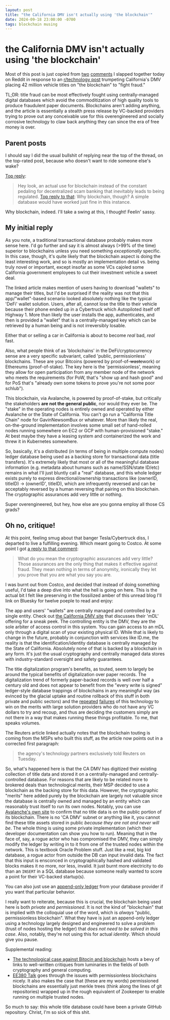 ```yaml
---
layout: post
title: "the California DMV isn't actually using 'the blockchain'"
date: 2024-09-18 23:00:00 -0700
tags: blockchain musing
---
```


# the California DMV isn't actually using 'the blockchain'

Most of this post is just copied from [two](https://www.reddit.com/r/technology/comments/1ehly72/comment/lg1foql/) [comments](https://www.reddit.com/r/technology/comments/1ehly72/comment/lg3l1ko/) I slapped together today on Reddit in response to an [r/technology post](https://www.reddit.com/r/technology/comments/1ehly72/california_dmv_puts_42_million_car_titles_on/) trumpeting California's DMV placing 42 million vehicle titles on "the blockchain" to "fight fraud."

TL;DR: title fraud can be most effectively fought using centrally-managed digital databases which avoid the commoditization of high quality tools to produce fraudulent paper documents. Blockchains aren't adding anything, and the article is essentially a stealth press release by VC-backed providers trying to prove out any conceivable use for this overengineered and socially corrosive technology to claw back anything they can since the era of free money is over.

## Parent posts

I should say I did the usual bullshit of replying near the top of the thread, on the top-rated post, because who doesn't want to ride someone else's wake?

[Top reply](https://www.reddit.com/r/technology/comments/1ehly72/comment/lg0aqat/):
> Hey look, an actual use for blockchain instead of the constant pedaling for decentralized scam banking that inevitably leads to being regulated.
[Top reply to that](https://www.reddit.com/r/technology/comments/1ehly72/comment/lg0s5i4/):
> Why blockchain, though? A simple database would have worked just fine in this instance.

Why blockchain, indeed. I'll take a swing at this, I thought! Feelin' sassy.

## My initial reply

As you note, a traditional transactional database probably makes more sense here. I'd go further and say it is almost always (>99% of the time) superior to blockchains unless you need something *exceptionally* specific. In this case, though, it's quite likely that the blockchain aspect is doing the least interesting work, and so is mostly an implementation detail vs. being truly novel or important, except insofar as some VCs cajoled some California government employees to cut their investment vehicle a sweet deal.

The linked article makes mention of users having to download "wallets" to manage their titles, but I'd be surprised if the reality was not that this app/"wallet"-based scenario looked absolutely nothing like the typical 'DeFi' wallet solution. Users, after all, cannot lose the title to their vehicle because their phone ended up in a Cybertruck which Autopiloted itself off Highway 1. More than likely the user installs the app, authenticates, and then is provided a "wallet" that is a centrally-managed key which can be retrieved by a human being and is not irreversibly losable.

Either that or selling a car in California is about to become *real* bad, *real* fast.

Also, what people think of as 'blockchains' in the DeFi/cryptocurrency sense are a very specific subvariant, called 'public, permissionless' blockchains. These are your Bitcoins (powered by proof-of-~~waste~~work) or Ethereums (proof-of-stake). The key here is the 'permissionless', meaning they allow for open participation from any member node of the network who meets the requirements (for PoW, that's "show up and hash good" and for PoS that's "already own some tokens to prove you're not some poor schlub").

This blockchain, via Avalanche, is powered by proof-of-stake, but critically the stakeholders **are not the general public**, nor would they ever be. The "stake" in the operating nodes is entirely owned and operated by either Avalanche or the State of California. You can't go run a "California Title Chain" node for GavinNewsomBux or whatever. More than likely the real, on-the-ground implementation involves some small set of hand-rolled nodes running somewhere on EC2 or GCP with human-provisioned "stake." At best maybe they have a leasing system and containerized the work and threw it in Kubernetes somewhere.

So, basically, it's a distributed (in terms of being in multiple compute nodes) ledger database being used as a backing store for transactional data (title transfers). It's extremely likely that most or all of the meaningful database information (e.g. metadata about humans such as name/SSN/state ID/etc) remains in what I'll just bluntly call a "real" database, and this whole ledger exists purely to express directional/ownership transactions like (ownerID, titleID) -> (ownerID', titleID), which are infrequently reversed and can be acceptably reversed by a human reversing that pairing on this blockchain. The cryptographic assurances add very little or nothing.

Super overengineered, but hey, how else are you gonna employ all those CS grads?

## Oh no, critique!

At this point, feeling smug about that banger Tesla/Cybertruck diss, I departed to live a fulfilling evening. Which meant going to Costco. At some point I got [a reply to that comment](https://www.reddit.com/r/technology/comments/1ehly72/comment/lg3d1wu/):
> What do you mean the cryptographic assurances add very little? Those assurances are the only thing that makes it effective against fraud. They mean nothing in terms of anonymity, ironically they let you prove that you are what you say you are. 

I was burnt out from Costco, and decided that instead of doing something useful, I'd take a deep dive into what the hell is going on here. This is the actual bit I felt like preserving in the fossilized amber of this unread blog I'll link on Bluesky for twelve poeple to read and enjoy:

The app and users' "wallets" are centrally managed and controlled by a single entity. Check out [the California DMV site](https://qr.dmv.ca.gov/portal/ca-dmv-wallet/mdl-faqs/) that discusses their 'mDL' offering for a sneak peek. The controlling entity is the DMV, they are the sole arbiter of access control in this system. You can gain access to an mDL only through a digital scan of your existing physical ID. While that is likely to change in the future, probably in conjunction with services like ID.me, the reality is that the identification/identity database is centrally managed by the State of California. Absolutely none of that is backed by a blockchain in any form. It's just the usual cryptography and centrally managed data stores with industry-standard oversight and safety guarantees.

The titie digitalization program's benefits, as touted, seem to largely be around the typical benefits of digitalization over paper records. The digitalization trend of formerly paper-backed records is well over half a century old and does not appear to benefit from the "every write is signed" ledger-style database trappings of blockchains in any meaningful way (as evinced by the glacial uptake and routine rollback of this stuff in both private and public sectors) and the [repeated](https://www.zdnet.com/finance/blockchain/microsoft-is-shutting-down-its-azure-blockchain-service/) [failures](https://www.infoq.com/news/2024/07/aws-kill-qldb/) of this technology to win on the merits with large solution providers who do not have any VC dollars to try and recoup, and thus are deciding the customers simply are not there in a way that makes running these things profitable. To me, that speaks volumes.

The Reuters article linked actually notes that the blockchain touting is coming from the MSPs who built this stuff, as the article now points out in a corrected first paragraph:
> the agency's technology partners exclusively told Reuters on Tuesday.

So, what's happened here is that the CA DMV has digitized their existing collection of title data and stored it on a centrally-managed and centrally-controlled database. For reasons that are likely to be related more to brokered deals than technological merits, their MSP decided to use a blockchain as the backing store for this data. However, the cryptographic "merits" here added purely by the blockchain are largely not valuable since the database is centrally owned and managed by an entity which can reasonably trust itself to run its own nodes. Notably, you can use [Avalanche's own site](https://subnets.avax.network/subnets) to confirm that no title data is on the public portion of its blockchain. There is no 'CA DMV' subnet or anything like it, you cannot find these title assets stored in public *because they are not and never will be*. The whole thing is using some private implementation (which their developer documentation can show you how to run). Meaning that in the face of, say, a rogue actor who has compromised the DMV, they can simply modify the ledger by writing in to it from one of the trusted nodes within the network. This is textbook Oracle Problem stuff. Just like a real, big kid database, a rogue actor from outside the DB can input invalid data. The fact that this input is ensconced in cryptographically hashed and validated blocks makes it no more, nor less, invalid. It just burnt more electricity to do than an `INSERT` in a SQL database because someone really wanted to score a point for their VC-backed startup(s).

You can also just use an [append-only ledger](https://learn.microsoft.com/en-us/sql/relational-databases/security/ledger/ledger-overview?view=sql-server-ver16) from your database provider if you want that particular behavior.

I really want to reiterate, because this is crucial, the blockchain being used here is both *private* and *permissioned*. It is not the kind of "blockchain" that is implied with the colloquial use of the word, which is *always* "public, permissionless blockchain". What they have is just an append-only ledger using a technology largely designed and engineered to solve a problem (trust of nodes hosting the ledger) that *does not need to be solved in this case*. Also, notably, they're not using this for actual *identity*. Which should give you pause.

Supplemental reading:
- [The technological case against Bitocin and blockchain](https://lukeplant.me.uk/blog/posts/the-technological-case-against-bitcoin-and-blockchain/) hosts a bevy of links to well-written critiques from luminaries in the fields of both cryptography and general computing.
- [EE380 Talk](https://blog.dshr.org/2022/02/ee380-talk.html) goes through the issues with permissionless blockchains nicely. It also makes the case that (these are my words) permissioned blockchains are essentially just merkle trees (think along the lines of git repositories) wrapped up in the rough equivalent of Zookeeper to enable running on multiple trusted nodes.

So much to say: this whole title database could have been a private GitHub repository. Christ, I'm so sick of this shit.